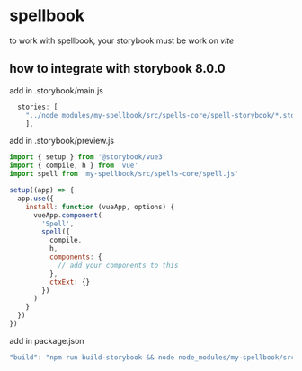 # spellbook

to work with spellbook, your storybook must be work on _vite_

## how to integrate with storybook 8.0.0

add in .storybook/main.js

```js
  stories: [
  	"../node_modules/my-spellbook/src/spells-core/spell-storybook/*.stories.@(js|jsx|mjs|ts|tsx)"
  	],
```

add in .storybook/preview.js

```js
import { setup } from '@storybook/vue3'
import { compile, h } from 'vue'
import spell from 'my-spellbook/src/spells-core/spell.js'

setup((app) => {
  app.use({
    install: function (vueApp, options) {
      vueApp.component(
        'Spell',
        spell({
          compile,
          h,
          components: {
            // add your components to this
          },
          ctxExt: {}
        })
      )
    }
  })
})
```

add in package.json

```js
"build": "npm run build-storybook && node node_modules/my-spellbook/src/spells-core/build-postprocessing.js",
```
